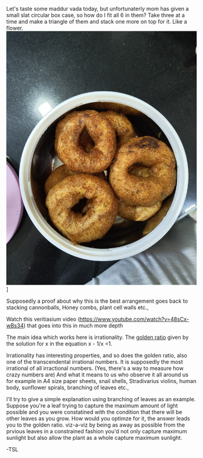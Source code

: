 Let's taste some maddur vada today, but unfortunaterly mom has given a small slat circular box case, so how do I fit all 6 in them?
Take three at a time and make a triangle of them and stack one more on top for it. Like a flower. 
![vada](./IMG_20250417_082433068.jpg)]  


Supposedly a proof about why this is the best arrangement goes back to stacking cannonballs, Honey combs, plant cell walls etc., 

Watch this veritiasium video (https://www.youtube.com/watch?v=48sCx-wBs34) that goes into this in much more depth

The main idea which works here is irrationality. The [golden ratio](https://en.wikipedia.org/wiki/Golden_ratio) given by the solution for x in the equation x - 1/x =1.  

Irrationality has interesting properties, and so does the golden ratio, also one of the transcendental irrational numbers. It is supposedly the most irrational of all irractional numbers. (Yes, there's a way to measure how crazy numbers are) And what it means to us who observe it all around us for example in A4 size paper sheets, snail shells, Stradivarius violins, human body, sunflower spirals, branching of leaves etc.,

I'll try to give a simple explanation using branching of leaves as an example. Suppose you're a leaf trying to capture the maximum amount of light possible and you were constatined with the condition that there will be other leaves as you grow. How would you optimze for it, the answer leads you to the golden ratio. viz-a-viz by being as away as possible from the prvious leaves in a constrained fashion you'd not only capture maximum sunlight but also allow the plant as a whole capture maximum sunlight.

-TSL
